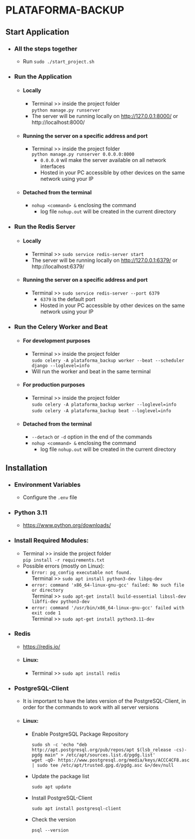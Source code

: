 # PLATAFORMA-BACKUP

## Start Application
- ### All the steps together
  - Run ``sudo ./start_project.sh``
- ### Run the Application
  - #### Locally
    - Terminal >> inside the project folder <br>
      ```python manage.py runserver```
    - The server will be running locally on http://127.0.0.1:8000/ or http://localhost:8000/
  - #### Running the server on a specific address and port
    - Terminal >> inside the project folder <br>
      ```python manage.py runserver 0.0.0.0:8000```
      - ``0.0.0.0`` wil make the server available on all network interfaces
      - Hosted in your PC accessible by other devices on the same network using your IP
  - #### Detached from the terminal
    - ``nohup <command> &`` enclosing the command
      - log file ``nohup.out`` will be created in the current directory
- ### Run the Redis Server
  - #### Locally
    - Terminal >> ```sudo service redis-server start```
    - The server will be running locally on http://127.0.0.1:6379/ or http://localhost:6379/
  - #### Running the server on a specific address and port
    - Terminal >> ```sudo service redis-server --port 6379```
      - ``6379`` is the default port
      - Hosted in your PC accessible by other devices on the same network using your IP
- ### Run the Celery Worker and Beat
  - #### For development purposes
    - Terminal >> inside the project folder <br>
      ```sudo celery -A plataforma_backup worker --beat --scheduler django --loglevel=info```
    - Will run the worker and beat in the same terminal
  - #### For production purposes
    - Terminal >> inside the project folder <br>
      ```sudo celery -A plataforma_backup worker --loglevel=info``` <br>
      ```sudo celery -A plataforma_backup beat --loglevel=info```
  - #### Detached from the terminal
    - ``--detach`` or ``-d`` option in the end of the commands
    - ``nohup <command> &`` enclosing the command
      - log file ``nohup.out`` will be created in the current directory


## Installation
- ### Environment Variables
  - Configure the ``.env`` file
- ### Python 3.11
    - https://www.python.org/downloads/
- ### Install Required Modules:
  - Terminal >> inside the project folder <br>
    ```pip install -r requirements.txt```
  - Possible errors (mostly on Linux):
    - ``Error: pg_config executable not found.`` <br>
      Terminal >> ```sudo apt install python3-dev libpq-dev```
    - ``error: command 'x86_64-linux-gnu-gcc' failed: No such file or directory`` <br>
      Terminal >> ```sudo apt-get install build-essential libssl-dev libffi-dev python3-dev```
    - ``error: command '/usr/bin/x86_64-linux-gnu-gcc' failed with exit code 1`` <br>
      Terminal >> ```sudo apt-get install python3.11-dev```
- ### Redis
  - https://redis.io/
  - #### Linux:
    - Terminal >> ```sudo apt install redis```
- ### PostgreSQL-Client
  - It is important to have the lates version of the PostgreSQL-Client, in order for the commands to work with all server versions
  - #### Linux:
    - Enable PostgreSQL Package Repository
      ```
      sudo sh -c 'echo "deb http://apt.postgresql.org/pub/repos/apt $(lsb_release -cs)-pgdg main" > /etc/apt/sources.list.d/pgdg.list'
      wget -qO- https://www.postgresql.org/media/keys/ACCC4CF8.asc | sudo tee /etc/apt/trusted.gpg.d/pgdg.asc &>/dev/null
      ```
    - Update the package list
      ```
      sudo apt update
      ```
    - Install PostgreSQL-Client
      ```
      sudo apt install postgresql-client
      ```
    - Check the version
      ```
      psql --version
      ```
